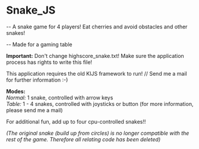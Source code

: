 # Snake_JS

-- A snake game for 4 players! Eat cherries and avoid obstacles and other snakes!

-- Made for a gaming table

 __Important:__ Don't change highscore_snake.txt! Make sure the application process has rights to write this file!

This application requires the old KIJS framework to run! // Send me a mail for further information :-)


__Modes:__<br />
_Normal:_ 1 snake, controlled with arrow keys<br />
_Table:_ 1 - 4 snakes, controlled with joysticks or button (for more information, please send me a mail)<br />

For additional fun, add up to four cpu-controlled snakes!!

_(The original snake (build up from circles) is no longer compatible with the rest of the game. Therefore all relating code has been deleted)_
